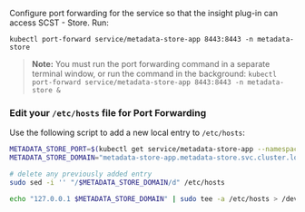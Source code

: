 <!-- Configure port forwarding in order to connect to the metadata store -->

Configure port forwarding for the service so that the insight plug-in can access SCST - Store. Run:

```console
kubectl port-forward service/metadata-store-app 8443:8443 -n metadata-store
```

> **Note:** You must run the port forwarding command in a separate terminal window, or run the command in the background:
> `kubectl port-forward service/metadata-store-app 8443:8443 -n metadata-store &`

### Edit your `/etc/hosts` file for Port Forwarding

Use the following script to add a new local entry to `/etc/hosts`:

```bash
METADATA_STORE_PORT=$(kubectl get service/metadata-store-app --namespace metadata-store -o jsonpath="{.spec.ports[0].port}")
METADATA_STORE_DOMAIN="metadata-store-app.metadata-store.svc.cluster.local"

# delete any previously added entry
sudo sed -i '' "/$METADATA_STORE_DOMAIN/d" /etc/hosts

echo "127.0.0.1 $METADATA_STORE_DOMAIN" | sudo tee -a /etc/hosts > /dev/null
```


